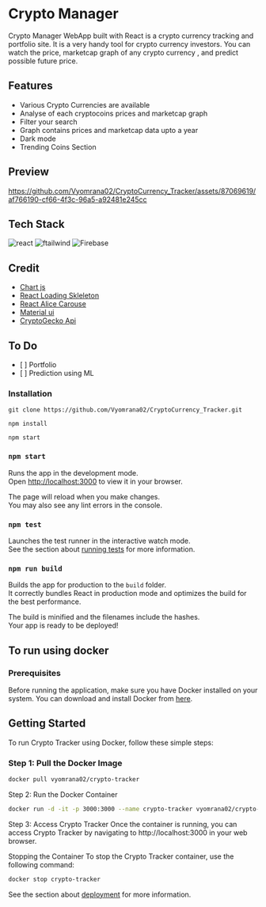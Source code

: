 # Crypto Manager

Crypto Manager WebApp built with React is a crypto currency tracking and portfolio site. It is a very handy tool for crypto currency investors. You can watch the price, marketcap graph of any crypto currency , and predict possible future price.

## Features
  - Various Crypto Currencies are available
  - Analyse of each cryptocoins prices and marketcap graph
  - Filter your search
  - Graph contains prices and marketcap data upto a year
  - Dark mode
  - Trending Coins Section

## Preview



https://github.com/Vyomrana02/CryptoCurrency_Tracker/assets/87069619/af766190-cf66-4f3c-96a5-a92481e245cc



## Tech Stack

<img src="https://img.shields.io/badge/React-20232A?style=for-the-badge&logo=react&logoColor=61DAFB" alt="react" />   <img src="https://img.shields.io/badge/Tailwind_CSS-38B2AC?style=for-the-badge&logo=tailwind-css&logoColor=white" alt="ftailwind" />  ![Firebase](https://img.shields.io/badge/Firebase-039BE5?style=for-the-badge&logo=Firebase&logoColor=white)

## Credit
 - <a href="https://www.npmjs.com/package/react-chartjs-2" >Chart js</a>
 - <a href="https://www.npmjs.com/package/react-loading-skeleton" >React Loading Skleleton</a>
 - <a href="https://www.npmjs.com/package/react-alice-carousel" >React Alice Carouse</a>
 - <a href="https://v4.mui.com/" >Material ui</a>
 - <a href="https://www.coingecko.com/en/api/documentation" >CryptoGecko Api</a>

## To Do

<ul>
  <li>[ ] Portfolio</li>
  <li>[ ] Prediction using ML</li>
</ul>


### Installation

```
git clone https://github.com/Vyomrana02/CryptoCurrency_Tracker.git

npm install

npm start
```

### `npm start`

Runs the app in the development mode.\
Open [http://localhost:3000](http://localhost:3000) to view it in your browser.

The page will reload when you make changes.\
You may also see any lint errors in the console.

### `npm test`

Launches the test runner in the interactive watch mode.\
See the section about [running tests](https://facebook.github.io/create-react-app/docs/running-tests) for more information.

### `npm run build`

Builds the app for production to the `build` folder.\
It correctly bundles React in production mode and optimizes the build for the best performance.

The build is minified and the filenames include the hashes.\
Your app is ready to be deployed!


## To run using docker
### Prerequisites
Before running the application, make sure you have Docker installed on your system. You can download and install Docker from [here](https://www.docker.com/get-started).

## Getting Started

To run Crypto Tracker using Docker, follow these simple steps:

### Step 1: Pull the Docker Image

```bash
docker pull vyomrana02/crypto-tracker
```

Step 2: Run the Docker Container
```bash
docker run -d -it -p 3000:3000 --name crypto-tracker vyomrana02/crypto-tracker
```

Step 3: Access Crypto Tracker
Once the container is running, you can access Crypto Tracker by navigating to http://localhost:3000 in your web browser.

Stopping the Container
To stop the Crypto Tracker container, use the following command:

``` bash
docker stop crypto-tracker
```
See the section about [deployment](https://facebook.github.io/create-react-app/docs/deployment) for more information.
